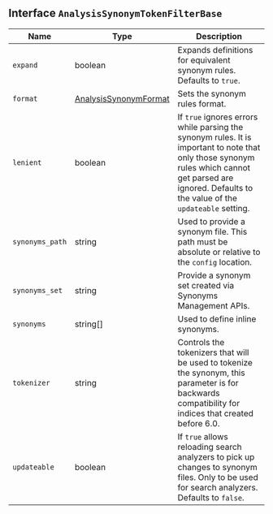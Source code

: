 ## Interface `AnalysisSynonymTokenFilterBase`

| Name | Type | Description |
| - | - | - |
| `expand` | boolean | Expands definitions for equivalent synonym rules. Defaults to `true`. |
| `format` | [AnalysisSynonymFormat](./AnalysisSynonymFormat.md) | Sets the synonym rules format. |
| `lenient` | boolean | If `true` ignores errors while parsing the synonym rules. It is important to note that only those synonym rules which cannot get parsed are ignored. Defaults to the value of the `updateable` setting. |
| `synonyms_path` | string | Used to provide a synonym file. This path must be absolute or relative to the `config` location. |
| `synonyms_set` | string | Provide a synonym set created via Synonyms Management APIs. |
| `synonyms` | string[] | Used to define inline synonyms. |
| `tokenizer` | string | Controls the tokenizers that will be used to tokenize the synonym, this parameter is for backwards compatibility for indices that created before 6.0. |
| `updateable` | boolean | If `true` allows reloading search analyzers to pick up changes to synonym files. Only to be used for search analyzers. Defaults to `false`. |
